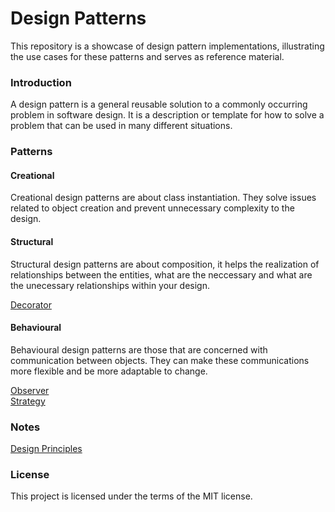 # Design Patterns

This repository is a showcase of design pattern implementations, illustrating
the use cases for these patterns and serves as reference material.


### Introduction

A design pattern is a general reusable solution to a commonly occurring problem 
in software design. It is a description or template for how to solve a problem 
that can be used in many different situations.


### Patterns

#### Creational

Creational design patterns are about class instantiation. They solve issues 
related to object creation and prevent unnecessary complexity to the design.

#### Structural

Structural design patterns are about composition, it helps the realization of 
relationships between the entities, what are the neccessary and what are the 
unecessary relationships within your design.

[Decorator](https://github.com/lesliejwc.design-patterns/tree/master/Decorator)

#### Behavioural

Behavioural design patterns are those that are concerned with communication 
between objects. They can make these communications more flexible and be more 
adaptable to change.

[Observer](https://github.com/lesliejwc/design-patterns/tree/master/Observer)   
[Strategy](https://github.com/lesliejwc/design-patterns/tree/master/Strategy)  


### Notes

[Design Principles](https://github.com/lesliejwc/design-patterns/tree/master/Design-Principles.md)

### License

This project is licensed under the terms of the MIT license.
